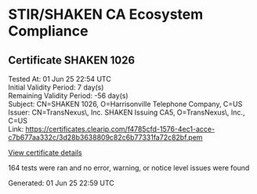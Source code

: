 # STIR/SHAKEN CA Ecosystem Compliance

## Certificate SHAKEN 1026

Tested At: 01 Jun 25 22:54 UTC\
Initial Validity Period: 7 day(s)\
Remaining Validity Period: -56 day(s)\
Subject: CN=SHAKEN 1026, O=Harrisonville Telephone Company, C=US\
Issuer: CN=TransNexus\\, Inc. SHAKEN Issuing CA5, O=TransNexus\\, Inc., C=US\
Link: https://certificates.clearip.com/f4785cfd-1576-4ec1-acce-c7b677aa332c/3d28b3638809c82c6b77331fa72c82bf.pem

[View certificate details](https://x509.io/?cert=MIIC3zCCAoWgAwIBAgIQcGY%2F0YGzveH3Nw6eYWtEyjAKBggqhkjOPQQDAjBWMQswCQYDVQQGEwJVUzEZMBcGA1UEChMQVHJhbnNOZXh1cywgSW5jLjEsMCoGA1UEAxMjVHJhbnNOZXh1cywgSW5jLiBTSEFLRU4gSXNzdWluZyBDQTUwHhcNMjUwMzMwMjEyNjAzWhcNMjUwNDA2MjEyNjAyWjBNMQswCQYDVQQGEwJVUzEoMCYGA1UEChMfSGFycmlzb252aWxsZSBUZWxlcGhvbmUgQ29tcGFueTEUMBIGA1UEAxMLU0hBS0VOIDEwMjYwWTATBgcqhkjOPQIBBggqhkjOPQMBBwNCAASgElc%2F%2Bw2Ou225XllRiTJ4Q9TvRHxcWbnZ1NeH3Fj3AT%2FuoKZAQUf0V95pMCx0NE2Lobp9%2F%2FN6YRQIh8J0vMQeo4IBPDCCATgwDAYDVR0TAQH%2FBAIwADAOBgNVHQ8BAf8EBAMCB4AwHQYDVR0OBBYEFNx3nqr3tzAMTEpFtMUfMvdUvkHvMB8GA1UdIwQYMBaAFNoAs4f4gj%2B%2FuiKiZGO19i%2FMjnXKMBcGA1UdIAQQMA4wDAYKYIZIAYb%2FCQEBBDCBpgYDVR0fBIGeMIGbMIGYoDqgOIY2aHR0cHM6Ly9hdXRoZW50aWNhdGUtYXBpLmljb25lY3Rpdi5jb20vZG93bmxvYWQvdjEvY3JsolqkWDBWMRQwEgYDVQQHDAtCcmlkZ2V3YXRlcjELMAkGA1UECAwCTkoxEzARBgNVBAMMClNUSS1QQSBDUkwxCzAJBgNVBAYTAlVTMQ8wDQYDVQQKDAZTVEktUEEwFgYIKwYBBQUHARoECjAIoAYWBDEwMjYwCgYIKoZIzj0EAwIDSAAwRQIgUvhsVW3FhB1kNy7Hlo0oP7mzsAUeX7xdVwt0dn3bfc4CIQDwnUXwL6PBfEy1FznZ5JHJpynCwJenCkvF6LjWM%2Fg%2FAg%3D%3D)

164 tests were ran and no error, warning, or notice level issues were found


Generated: 01 Jun 25 22:59 UTC